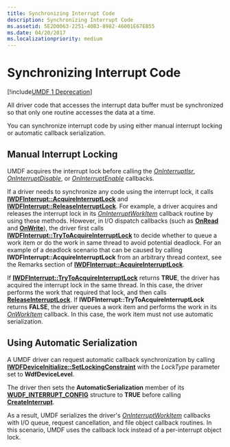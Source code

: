 ```yaml
---
title: Synchronizing Interrupt Code
description: Synchronizing Interrupt Code
ms.assetid: 5E2D0063-2251-40B3-8982-46001E67EB55
ms.date: 04/20/2017
ms.localizationpriority: medium
---
```


# Synchronizing Interrupt Code


[!include[UMDF 1 Deprecation](../umdf-1-deprecation.md)]

All driver code that accesses the interrupt data buffer must be synchronized so that only one routine accesses the data at a time.

You can synchronize interrupt code by using either manual interrupt locking or automatic callback serialization.

## Manual Interrupt Locking


UMDF acquires the interrupt lock before calling the [*OnInterruptIsr*](https://docs.microsoft.com/windows-hardware/drivers/ddi/content/wudfinterrupt/nc-wudfinterrupt-wudf_interrupt_isr), [*OnInterruptDisable*](https://docs.microsoft.com/windows-hardware/drivers/ddi/content/wudfinterrupt/nc-wudfinterrupt-wudf_interrupt_disable), or [*OnInterruptEnable*](https://docs.microsoft.com/windows-hardware/drivers/ddi/content/wudfinterrupt/nc-wudfinterrupt-wudf_interrupt_enable) callbacks.

If a driver needs to synchronize any code using the interrupt lock, it calls [**IWDFInterrupt::AcquireInterruptLock**](https://docs.microsoft.com/windows-hardware/drivers/ddi/content/wudfddi/nf-wudfddi-iwdfinterrupt-acquireinterruptlock) and [**IWDFInterrupt::ReleaseInterruptLock**](https://docs.microsoft.com/windows-hardware/drivers/ddi/content/wudfddi/nf-wudfddi-iwdfinterrupt-releaseinterruptlock). For example, a driver acquires and releases the interrupt lock in its [*OnInterruptWorkItem*](https://docs.microsoft.com/windows-hardware/drivers/ddi/content/wudfinterrupt/nc-wudfinterrupt-wudf_interrupt_workitem) callback routine by using these methods. However, in I/O dispatch callbacks (such as [**OnRead**](https://docs.microsoft.com/windows-hardware/drivers/ddi/content/wudfddi/nf-wudfddi-iqueuecallbackread-onread) and [**OnWrite**](https://docs.microsoft.com/windows-hardware/drivers/ddi/content/wudfddi/nf-wudfddi-iqueuecallbackwrite-onwrite)), the driver first calls [**IWDFInterrupt::TryToAcquireInterruptLock**](https://docs.microsoft.com/windows-hardware/drivers/ddi/content/wudfddi/nf-wudfddi-iwdfinterrupt-trytoacquireinterruptlock) to decide whether to queue a work item or do the work in same thread to avoid potential deadlock. For an example of a deadlock scenario that can be caused by calling **IWDFInterrupt::AcquireInterruptLock** from an arbitrary thread context, see the Remarks section of [**IWDFInterrupt::AcquireInterruptLock**](https://docs.microsoft.com/windows-hardware/drivers/ddi/content/wudfddi/nf-wudfddi-iwdfinterrupt-acquireinterruptlock).

If [**IWDFInterrupt::TryToAcquireInterruptLock**](https://docs.microsoft.com/windows-hardware/drivers/ddi/content/wudfddi/nf-wudfddi-iwdfinterrupt-trytoacquireinterruptlock) returns **TRUE**, the driver has acquired the interrupt lock in the same thread. In this case, the driver performs the work that required that lock, and then calls [**ReleaseInterruptLock**](https://docs.microsoft.com/windows-hardware/drivers/ddi/content/wudfddi/nf-wudfddi-iwdfinterrupt-releaseinterruptlock). If **IWDFInterrupt::TryToAcquireInterruptLock** returns **FALSE**, the driver queues a work item and performs the work in its [*OnWorkItem*](https://docs.microsoft.com/windows-hardware/drivers/ddi/content/wudfworkitem/nc-wudfworkitem-wudf_workitem_function) callback. In this case, the work item must not use automatic serialization.

## Using Automatic Serialization


A UMDF driver can request automatic callback synchronization by calling [**IWDFDeviceInitialize::SetLockingConstraint**](https://docs.microsoft.com/windows-hardware/drivers/ddi/content/wudfddi/nf-wudfddi-iwdfdeviceinitialize-setlockingconstraint) with the *LockType* parameter set to **WdfDeviceLevel**.

The driver then sets the **AutomaticSerialization** member of its [**WUDF\_INTERRUPT\_CONFIG**](https://docs.microsoft.com/windows-hardware/drivers/ddi/content/wudfinterrupt/ns-wudfinterrupt-_wudf_interrupt_config) structure to **TRUE** before calling [**CreateInterrupt**](https://docs.microsoft.com/windows-hardware/drivers/ddi/content/wudfddi/nf-wudfddi-iwdfdevice3-createinterrupt).

As a result, UMDF serializes the driver's [*OnInterruptWorkItem*](https://docs.microsoft.com/windows-hardware/drivers/ddi/content/wudfinterrupt/nc-wudfinterrupt-wudf_interrupt_workitem) callbacks with I/O queue, request cancellation, and file object callback routines. In this scenario, UMDF uses the callback lock instead of a per-interrupt object lock.

 

 





